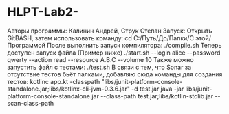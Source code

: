 # HLPT-Lab2-
Авторы программы: Калинин Андрей, Струк Степан
Запуск:
Открыть GitBASH, затем использовать команду:
cd C:/Путь/До/Папки/С этой/Программой
После выполнить запуск компилятора:
./compile.sh
Теперь доступен запуск файла (Пример ниже)
./start.sh --login alice --password qwerty  --action read --resource A.B.C --volume 10
Также можно запустить файл с тестами:
./test.sh
В связи с тем, что Sonar за отсутствие тестов бьёт палками, добавляю сюда команды для создания тестов:
kotlinc app.kt -classpath "libs/junit-platform-console-standalone.jar;libs/kotlinx-cli-jvm-0.3.6.jar" -d test.jar
java -jar libs/junit-platform-console-standalone.jar --class-path test.jar;libs/kotlin-stdlib.jar --scan-class-path
